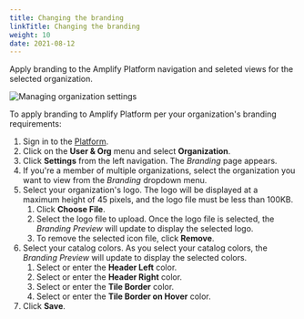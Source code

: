 ```yaml
---
title: Changing the branding
linkTitle: Changing the branding
weight: 10
date: 2021-08-12
---
```

Apply branding to the Amplify Platform navigation and seleted views for the selected organization.

![Managing organization settings](/Images/settings_tab.png)

To apply branding to Amplify Platform per your organization's branding requirements:

1. Sign in to the [Platform](https://platform.axway.com/).
2. Click on the **User & Org** menu and select **Organization**.
3. Click **Settings** from the left navigation. The *Branding* page appears.
4. If you're a member of multiple organizations, select the organization you want to view from the *Branding* dropdown menu.
5. Select your organization's logo. The logo will be displayed at a maximum height of 45 pixels, and the logo file must be less than 100KB.
    1. Click **Choose File**.
    2. Select the logo file to upload. Once the logo file is selected, the *Branding Preview* will update to display the selected logo.
    3. To remove the selected icon file, click **Remove**.
6. Select your catalog colors. As you select your catalog colors, the *Branding Preview* will update to display the selected colors.
    1. Select or enter the **Header Left** color.
    2. Select or enter the **Header Right** color.
    3. Select or enter the **Tile Border** color.
    4. Select or enter the **Tile Border on Hover** color.
7. Click **Save**.